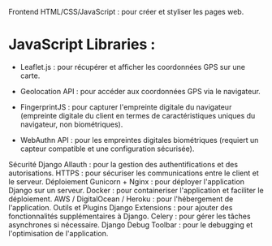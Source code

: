 Frontend
HTML/CSS/JavaScript : pour créer et styliser les pages web.
# JavaScript Libraries :
- Leaflet.js : pour récupérer et afficher les coordonnées GPS sur une carte.

- Geolocation API : pour accéder aux coordonnées GPS via le navigateur.

- FingerprintJS : pour capturer l'empreinte digitale du navigateur (empreinte digitale du client en termes de caractéristiques uniques du navigateur, non biométriques).

- WebAuthn API : pour les empreintes digitales biométriques (requiert un capteur compatible et une configuration sécurisée).

Sécurité
Django Allauth : pour la gestion des authentifications et des autorisations.
HTTPS : pour sécuriser les communications entre le client et le serveur.
Déploiement
Gunicorn + Nginx : pour déployer l'application Django sur un serveur.
Docker : pour containeriser l'application et faciliter le déploiement.
AWS / DigitalOcean / Heroku : pour l'hébergement de l'application.
Outils et Plugins
Django Extensions : pour ajouter des fonctionnalités supplémentaires à Django.
Celery : pour gérer les tâches asynchrones si nécessaire.
Django Debug Toolbar : pour le debugging et l'optimisation de l'application.